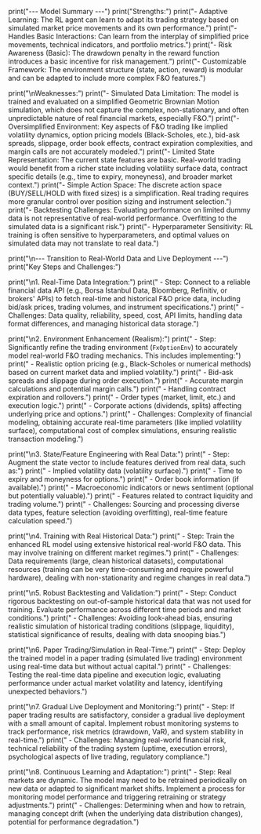 print("--- Model Summary ---")
print("Strengths:")
print("- Adaptive Learning: The RL agent can learn to adapt its trading strategy based on simulated market price movements and its own performance.")
print("- Handles Basic Interactions: Can learn from the interplay of simplified price movements, technical indicators, and portfolio metrics.")
print("- Risk Awareness (Basic): The drawdown penalty in the reward function introduces a basic incentive for risk management.")
print("- Customizable Framework: The environment structure (state, action, reward) is modular and can be adapted to include more complex F&O features.")

print("\nWeaknesses:")
print("- Simulated Data Limitation: The model is trained and evaluated on a simplified Geometric Brownian Motion simulation, which does not capture the complex, non-stationary, and often unpredictable nature of real financial markets, especially F&O.")
print("- Oversimplified Environment: Key aspects of F&O trading like implied volatility dynamics, option pricing models (Black-Scholes, etc.), bid-ask spreads, slippage, order book effects, contract expiration complexities, and margin calls are not accurately modeled.")
print("- Limited State Representation: The current state features are basic. Real-world trading would benefit from a richer state including volatility surface data, contract specific details (e.g., time to expiry, moneyness), and broader market context.")
print("- Simple Action Space: The discrete action space (BUY/SELL/HOLD with fixed sizes) is a simplification. Real trading requires more granular control over position sizing and instrument selection.")
print("- Backtesting Challenges: Evaluating performance on limited dummy data is not representative of real-world performance. Overfitting to the simulated data is a significant risk.")
print("- Hyperparameter Sensitivity: RL training is often sensitive to hyperparameters, and optimal values on simulated data may not translate to real data.")

print("\n--- Transition to Real-World Data and Live Deployment ---")
print("Key Steps and Challenges:")

print("\n1. Real-Time Data Integration:")
print("   - Step: Connect to a reliable financial data API (e.g., Borsa Istanbul Data, Bloomberg, Refinitiv, or brokers' APIs) to fetch real-time and historical F&O price data, including bid/ask prices, trading volumes, and instrument specifications.")
print("   - Challenges: Data quality, reliability, speed, cost, API limits, handling data format differences, and managing historical data storage.")

print("\n2. Environment Enhancement (Realism):")
print("   - Step: Significantly refine the trading environment (`FxOptionEnv`) to accurately model real-world F&O trading mechanics. This includes implementing:")
print("     - Realistic option pricing (e.g., Black-Scholes or numerical methods) based on current market data and implied volatility.")
print("     - Bid-ask spreads and slippage during order execution.")
print("     - Accurate margin calculations and potential margin calls.")
print("     - Handling contract expiration and rollovers.")
print("     - Order types (market, limit, etc.) and execution logic.")
print("     - Corporate actions (dividends, splits) affecting underlying price and options.")
print("   - Challenges: Complexity of financial modeling, obtaining accurate real-time parameters (like implied volatility surface), computational cost of complex simulations, ensuring realistic transaction modeling.")

print("\n3. State/Feature Engineering with Real Data:")
print("   - Step: Augment the state vector to include features derived from real data, such as:")
print("     - Implied volatility data (volatility surface).")
print("     - Time to expiry and moneyness for options.")
print("     - Order book information (if available).")
print("     - Macroeconomic indicators or news sentiment (optional but potentially valuable).")
print("     - Features related to contract liquidity and trading volume.")
print("   - Challenges: Sourcing and processing diverse data types, feature selection (avoiding overfitting), real-time feature calculation speed.")

print("\n4. Training with Real Historical Data:")
print("   - Step: Train the enhanced RL model using extensive historical real-world F&O data. This may involve training on different market regimes.")
print("   - Challenges: Data requirements (large, clean historical datasets), computational resources (training can be very time-consuming and require powerful hardware), dealing with non-stationarity and regime changes in real data.")

print("\n5. Robust Backtesting and Validation:")
print("   - Step: Conduct rigorous backtesting on out-of-sample historical data that was not used for training. Evaluate performance across different time periods and market conditions.")
print("   - Challenges: Avoiding look-ahead bias, ensuring realistic simulation of historical trading conditions (slippage, liquidity), statistical significance of results, dealing with data snooping bias.")

print("\n6. Paper Trading/Simulation in Real-Time:")
print("   - Step: Deploy the trained model in a paper trading (simulated live trading) environment using real-time data but without actual capital.")
print("   - Challenges: Testing the real-time data pipeline and execution logic, evaluating performance under actual market volatility and latency, identifying unexpected behaviors.")

print("\n7. Gradual Live Deployment and Monitoring:")
print("   - Step: If paper trading results are satisfactory, consider a gradual live deployment with a small amount of capital. Implement robust monitoring systems to track performance, risk metrics (drawdown, VaR), and system stability in real-time.")
print("   - Challenges: Managing real-world financial risk, technical reliability of the trading system (uptime, execution errors), psychological aspects of live trading, regulatory compliance.")

print("\n8. Continuous Learning and Adaptation:")
print("   - Step: Real markets are dynamic. The model may need to be retrained periodically on new data or adapted to significant market shifts. Implement a process for monitoring model performance and triggering retraining or strategy adjustments.")
print("   - Challenges: Determining when and how to retrain, managing concept drift (when the underlying data distribution changes), potential for performance degradation.")